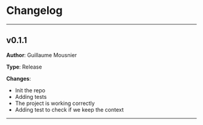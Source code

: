 # Changelog

---

## v0.1.1

**Author**: Guillaume Mousnier

**Type**: Release

**Changes**:
- Init the repo
- Adding tests
- The project is working correctly
- Adding test to check if we keep the context

---
